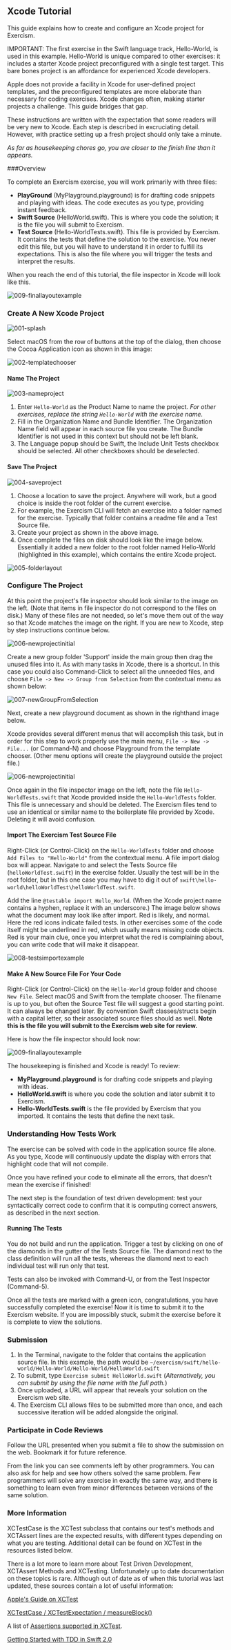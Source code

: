 ## Xcode Tutorial

This guide explains how to create and configure an Xcode project for Exercism.

IMPORTANT: The first exercise in the Swift language track, Hello-World, is used in this example. Hello-World is unique compared to other exercises: it includes a starter Xcode project preconfigured with a single test target. This bare bones project is an affordance for experienced Xcode developers. 

Apple does not provide a facility in Xcode for user-defined project templates, and the preconfigured templates are more elaborate than necessary for coding exercises. Xcode changes often, making starter projects a challenge. This guide bridges that gap.

These instructions are written with the expectation that some readers will be very new to Xcode. Each step is described in excruciating detail. However, with practice setting up a fresh project should only take a minute.

_As far as housekeeping chores go, you are closer to the finish line than it appears._

###Overview

To complete an Exercism exercise, you will work primarily with three files:

* **PlayGround** (MyPlayground.playground) is for drafting code snippets and playing with ideas. The code executes as you type, providing instant feedback.
* **Swift Source** (HelloWorld.swift). This is where you code the solution; it is the file you will submit to Exercism.
* **Test Source** (Hello-WorldTests.swift). This file is provided by Exercism. It contains the tests that define the solution to the exercise. You never edit this file, but you will have to understand it in order to fulfill its expectations. This is also the file where you will trigger the tests and interpret the results.

When you reach the end of this tutorial, the file inspector in Xcode will look like this.

![009-finallayoutexample](/img/docs/tests/009-finalLayoutExample.png)

### Create A New Xcode Project
![001-splash](https://github.com/bobdel/xswift/blob/TESTS.md-rewrite/img/docs/tests/001-splash.png?raw=true)

Select macOS from the row of buttons at the top of the dialog, then choose the Cocoa Application icon as shown in this image: 

![002-templatechooser](https://github.com/bobdel/xswift/blob/TESTS.md-rewrite/img/docs/tests/002-templateChooser.png?raw=true)

#### Name The Project
![003-nameproject](https://github.com/bobdel/xswift/blob/TESTS.md-rewrite/img/docs/tests/003-nameProject.png?raw=true)

1. Enter `Hello-World` as the Product Name to name the project. _For other exercises, replace the string `Hello-World` with the exercise name._
2. Fill in the Organization Name and Bundle Identifier. The Organization Name field will appear in each source file you create. The Bundle Identifier is not used in this context but should not be left blank.
3. The Language popup should be Swift, the Include Unit Tests checkbox should be selected. All other checkboxes should be deselected.

#### Save The Project
![004-saveproject](https://github.com/bobdel/xswift/blob/TESTS.md-rewrite/img/docs/tests/004-saveProject.png?raw=true)

1. Choose a location to save the project. Anywhere will work, but a good choice is inside the root folder of the current exercise.
2. For example, the Exercism CLI will fetch an exercise into a folder named for the exercise. Typically that folder contains a readme file and a Test Source file. 
3. Create your project as shown in the above image. 
4. Once complete the files on disk should look like the image below. Essentially it added a new folder to the root folder named Hello-World (highlighted in this example), which contains the entire Xcode project.

![005-folderlayout](https://github.com/bobdel/xswift/blob/TESTS.md-rewrite/img/docs/tests/005-folderLayout.png?raw=true)

### Configure The Project

At this point the project's file inspector should look similar to the image on the left. (Note that items in file inspector do not correspond to the files on disk.) Many of these files are not needed, so let's move them out of the way so that Xcode matches the image on the right. If you are new to Xcode, step by step instructions continue below.

![006-newprojectinitial](https://github.com/bobdel/xswift/blob/TESTS.md-rewrite/img/docs/tests/006-newProjectInitial.png?raw=true)

Create a new group folder 'Support' inside the main group then drag the unused files into it. As with many tasks in Xcode, there is a shortcut. In this case you could also Command-Click to select all the unneeded files, and choose `File -> New -> Group from Selection` from the contextual menu as shown below:

![007-newGroupFromSelection](https://github.com/bobdel/xswift/blob/TESTS.md-rewrite/img/docs/tests/007-newGroupFromSelection.png?raw=true)

Next, create a new playground document as shown in the righthand image below.

Xcode provides several different menus that will accomplish this task, but in order for this step to work properly use the main menu, `File -> New -> File...` (or Command-N) and choose Playground from the template chooser. (Other menu options will create the playground outside the project file.)

![006-newprojectinitial](https://github.com/bobdel/xswift/blob/TESTS.md-rewrite/img/docs/tests/006-newProjectInitial.png?raw=true)

Once again in the file inspector image on the left, note the file `Hello-WorldTests.swift` that Xcode provided inside the `Hello-WorldTests` folder. This file is unnecessary and should be deleted. The Exercism files tend to use an identical or similar name to the boilerplate file provided by Xcode. Deleting it will avoid confusion.

#### Import The Exercism Test Source File

Right-Click (or Control-Click) on the `Hello-WorldTests` folder and choose `Add Files to "Hello-World"` from the contextual menu. A file import dialog box will appear. Navigate to and select the Tests Source file (`helloWorldTest.swift`) in the exercise folder. Usually the test will be in the root folder, but in this one case you may have to dig it out of `swift\hello-world\helloWorldTest\helloWorldTest.swift`.

Add the line `@testable import Hello_World`. (When the Xcode project name contains a hyphen, replace it with an underscore.) The image below shows what the document may look like after import. Red is likely, and normal. Here the red icons indicate failed tests. In other exercises some of the code itself might be underlined in red, which usually means missing code objects. Red is your main clue, once you interpret what the red is complaining about, you can write code that will make it disappear.

![008-testsimportexample](https://github.com/bobdel/xswift/blob/TESTS.md-rewrite/img/docs/tests/008-testsImportExample.png?raw=true)

#### Make A New Source File For Your Code

Right-Click (or Control-Click) on the `Hello-World` group folder and choose `New File`. Select macOS and Swift from the template chooser. The filename is up to you, but often  the Source Test file will suggest a good starting point. It can always be changed later. By convention Swift classes/structs begin with a capital letter, so their associated source files should as well. **Note this is the file you will submit to the Exercism web site for review.**

Here is how the file inspector should look now:

![009-finallayoutexample](https://github.com/bobdel/xswift/blob/TESTS.md-rewrite/img/docs/tests/009-finalLayoutExample.png?raw=true)

The housekeeping is finished and Xcode is ready! To review:

* **MyPlayground.playground** is for drafting code snippets and playing with ideas.
* **HelloWorld.swift** is where you code the solution and later submit it to Exercism.
* **Hello-WorldTests.swift** is the file provided by Exercism that you imported. It contains the tests that define the next task.

### Understanding How Tests Work

The exercise can be solved with code in the application source file alone. As you type,  Xcode will continuously update the display with errors that highlight code that will not compile. 

Once you have refined your code to eliminate all the errors, that doesn't mean the exercise if finished! 

The next step is the foundation of test driven development: test your syntactically correct code to confirm that it is computing correct answers, as described in the next section.

#### Running The Tests

You do not build and run the application. Trigger a test by clicking on one of the diamonds in the gutter of the Tests Source file. The diamond next to the class definition will run all the tests, whereas the diamond next to each individual test will run only that test.

Tests can also be invoked with Command-U, or from the Test Inspector (Command-5).

Once all the tests are marked with a green icon, congratulations, you have successfully completed the exercise! Now it is time to submit it to the Exercism website. If you are impossibly stuck, submit the exercise before it is complete to view the solutions.

### Submission

1. In the Terminal, navigate to the folder that contains the application source file. In this example, the path would be `~/exercism/swift/hello-world/Hello-World/Hello-World/HelloWorld.swift`
2. To submit, type `Exercism submit HelloWorld.swift` (_Alternatively, you can submit by using the file name with the full path._)
3. Once uploaded, a URL will appear that reveals your solution on the Exercism web site.
4. The Exercism CLI allows files to be submitted more than once, and each successive iteration will be added alongside the original.

### Participate in Code Reviews

Follow the URL presented when you submit a file to show the submission on the web. Bookmark it for future reference. 

From the link you can see comments left by other programmers. You can also ask for help and see how others solved the same problem. Few programmers will solve any exercise in exactly the same way, and there is something to learn even from minor differences between versions of the same solution.

### More Information

XCTestCase is the XCTest subclass that contains our test's methods and XCTAssert lines are the expected results, with different types depending on what you are testing. Additional detail can be found on XCTest in the resources listed below.

There is a lot more to learn more about Test Driven Development, XCTAssert Methods and XCTesting. Unfortunately up to date documentation on these topics is rare. Although out of date as of when this tutorial was last updated, these sources contain a lot of useful information:

[Apple's Guide on XCTest](https://developer.apple.com/library/tvos/documentation/DeveloperTools/Conceptual/testing_with_xcode/chapters/02-quick_start.html#//apple_ref/doc/uid/TP40014132-CH2-SW1)

[XCTest​Case / XCTest​Expectation / measure​Block()](http://nshipster.com/xctestcase/)

A list of [Assertions supported in XCTest](http://rshankar.com/assertions-supported-in-xctest/).

[Getting Started with TDD in Swift 2.0](https://medium.com/@ynzc/getting-started-with-tdd-in-swift-2fab3e07204b#.589p6ao6y)
